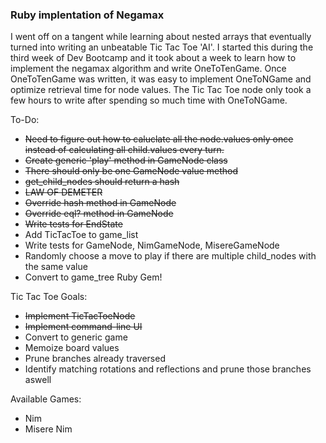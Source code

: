 ### Ruby implentation of Negamax #####

I went off on a tangent while learning about nested arrays that eventually turned into writing an unbeatable Tic Tac Toe 'AI'. I started this during the third week of Dev Bootcamp and it took about a week to learn how to implement the negamax algorithm and write OneToTenGame. Once OneToTenGame was written, it was easy to implement OneToNGame and optimize retrieval time for node values. The Tic Tac Toe node only took a few hours to write after spending so much time with OneToNGame.

To-Do:
- ~~Need to figure out how to caluclate all the node.values only once instead of calculating all child.values every turn.~~
- ~~Create generic 'play' method in GameNode class~~
- ~~There should only be one GameNode value method~~
- ~~get_child_nodes should return a hash~~
- ~~LAW OF DEMETER~~
- ~~Override hash method in GameNode~~
- ~~Override eql? method in GameNode~~
- ~~Write tests for EndState~~
- Add TicTacToe to game_list
- Write tests for GameNode, NimGameNode, MisereGameNode
- Randomly choose a move to play if there are multiple child_nodes with the same value
- Convert to game_tree Ruby Gem!

Tic Tac Toe Goals:

- ~~Implement TicTacToeNode~~
- ~~Implement command-line UI~~
- Convert to generic game
- Memoize board values
- Prune branches already traversed
- Identify matching rotations and reflections and prune those branches aswell

Available Games:
- Nim
- Misere Nim